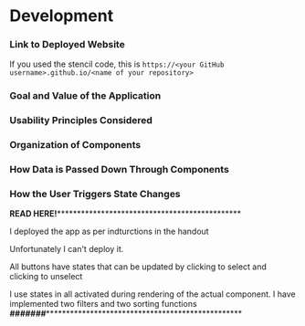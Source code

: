 # Development

### Link to Deployed Website
If you used the stencil code, this is `https://<your GitHub username>.github.io/<name of your repository>`

### Goal and Value of the Application

### Usability Principles Considered

### Organization of Components

### How Data is Passed Down Through Components

### How the User Triggers State Changes

****************READ HERE!**************************************************************

I deployed the app as per indturctions in the handout

Unfortunately I can't deploy it.

All buttons have states that can be updated by clicking to select and clicking to unselect

I use states in all activated during rendering of the actual component.
I have implemented two filters and two sorting functions
*****************#######******************************************************************
